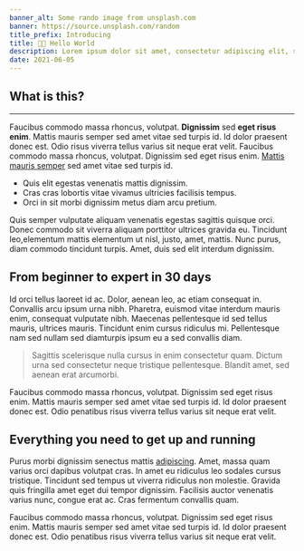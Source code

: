 ```yaml
---
banner_alt: Some rando image from unsplash.com
banner: https://source.unsplash.com/random
title_prefix: Introducing
title: 👋🏻 Hello World
description: Lorem ipsum dolor sit amet, consectetur adipiscing elit, sed do eiusmod tempor incididunt ut labore et dolore magna aliqua
date: 2021-06-05
---
```


## What is this?

---

Faucibus commodo massa rhoncus, volutpat. <strong>Dignissim</strong> sed <strong>eget risus enim</strong>. Mattis mauris semper sed amet vitae sed turpis id. Id dolor praesent donec est. Odio risus viverra tellus varius sit neque erat velit. Faucibus commodo massa rhoncus, volutpat. Dignissim sed eget risus enim. [Mattis mauris semper](#) sed amet vitae sed turpis id.

<ul>
	<li>Quis elit egestas venenatis mattis dignissim.</li>
	<li>Cras cras lobortis vitae vivamus ultricies facilisis tempus.</li>
	<li>Orci in sit morbi dignissim metus diam arcu pretium.</li>
</ul>

Quis semper vulputate aliquam venenatis egestas sagittis quisque orci. Donec commodo sit viverra aliquam porttitor ultrices gravida eu. Tincidunt leo,elementum mattis elementum ut nisl, justo, amet, mattis. Nunc purus, diam commodo tincidunt turpis. Amet, duis sed elit interdum dignissim.

## From beginner to expert in 30 days

Id orci tellus laoreet id ac. Dolor, aenean leo, ac etiam consequat in. Convallis arcu ipsum urna nibh. Pharetra, euismod vitae interdum mauris enim, consequat vulputate nibh. Maecenas pellentesque id sed tellus mauris, ultrices mauris. Tincidunt enim cursus ridiculus mi. Pellentesque nam sed nullam sed diamturpis ipsum eu a sed convallis diam.

> Sagittis scelerisque nulla cursus in enim consectetur quam. Dictum urna sed consectetur neque tristique pellentesque. Blandit amet, sed aenean erat arcumorbi.

Faucibus commodo massa rhoncus, volutpat. Dignissim sed eget risus enim. Mattis mauris semper sed amet vitae sed turpis id. Id dolor praesent donec est. Odio penatibus risus viverra tellus varius sit neque erat velit.

<X-Figure src="https://source.unsplash.com/random" caption="Sagittis scelerisque nulla cursus in enim consectetur quam" />

## Everything you need to get up and running

Purus morbi dignissim senectus mattis <a href="#">adipiscing</a>. Amet, massa quam varius orci dapibus volutpat cras. In amet eu ridiculus leo sodales cursus tristique. Tincidunt sed tempus ut viverra ridiculus non molestie. Gravida quis fringilla amet eget dui tempor dignissim. Facilisis auctor venenatis varius nunc, congue erat ac. Cras fermentum convallis quam.

Faucibus commodo massa rhoncus, volutpat. Dignissim sed eget risus enim. Mattis mauris semper sed amet vitae sed turpis id. Id dolor praesent donec est. Odio penatibus risus viverra tellus varius sit neque erat velit.
